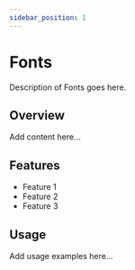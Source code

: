 ```yaml
---
sidebar_position: 1
---
```


# Fonts

Description of Fonts goes here.

## Overview

Add content here...

## Features

- Feature 1
- Feature 2
- Feature 3

## Usage

Add usage examples here...
